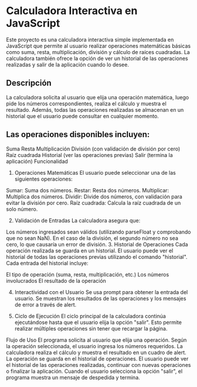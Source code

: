 # Calculadora Interactiva en JavaScript
Este proyecto es una calculadora interactiva simple implementada en JavaScript que permite al usuario realizar operaciones matemáticas básicas como suma, resta, multiplicación, división y cálculo de raíces cuadradas. La calculadora también ofrece la opción de ver un historial de las operaciones realizadas y salir de la aplicación cuando lo desee.

## Descripción
La calculadora solicita al usuario que elija una operación matemática, luego pide los números correspondientes, realiza el cálculo y muestra el resultado. Además, todas las operaciones realizadas se almacenan en un historial que el usuario puede consultar en cualquier momento.

## Las operaciones disponibles incluyen:

Suma
Resta
Multiplicación
División (con validación de división por cero)
Raíz cuadrada
Historial (ver las operaciones previas)
Salir (termina la aplicación)
Funcionalidad
1. Operaciones Matemáticas
El usuario puede seleccionar una de las siguientes operaciones:

Sumar: Suma dos números.
Restar: Resta dos números.
Multiplicar: Multiplica dos números.
Dividir: Divide dos números, con validación para evitar la división por cero.
Raíz cuadrada: Calcula la raíz cuadrada de un solo número.

2. Validación de Entradas
La calculadora asegura que:

Los números ingresados sean válidos (utilizando parseFloat y comprobando que no sean NaN).
En el caso de la división, el segundo número no sea cero, lo que causaría un error de división.
3. Historial de Operaciones
Cada operación realizada se guarda en un historial. El usuario puede ver el historial de todas las operaciones previas utilizando el comando "historial". Cada entrada del historial incluye:

El tipo de operación (suma, resta, multiplicación, etc.)
Los números involucrados
El resultado de la operación

4. Interactividad con el Usuario
Se usa prompt para obtener la entrada del usuario.
Se muestran los resultados de las operaciones y los mensajes de error a través de alert.

5. Ciclo de Ejecución
El ciclo principal de la calculadora continúa ejecutándose hasta que el usuario elija la opción "salir". Esto permite realizar múltiples operaciones sin tener que recargar la página.

Flujo de Uso
El programa solicita al usuario que elija una operación.
Según la operación seleccionada, el usuario ingresa los números requeridos.
La calculadora realiza el cálculo y muestra el resultado en un cuadro de alert.
La operación se guarda en el historial de operaciones.
El usuario puede ver el historial de las operaciones realizadas, continuar con nuevas operaciones o finalizar la aplicación.
Cuando el usuario selecciona la opción "salir", el programa muestra un mensaje de despedida y termina.